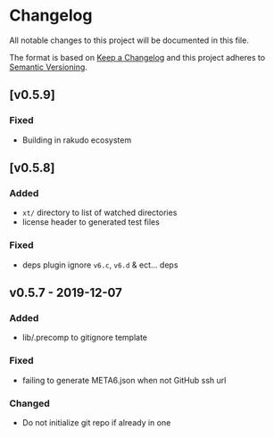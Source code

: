 # Changelog

All notable changes to this project will be documented in this file.

The format is based on [Keep a Changelog](http://keepachangelog.com/en/1.0.0/)
and this project adheres to [Semantic Versioning](http://semver.org/spec/v2.0.0.html).

## [v0.5.9]

### Fixed

- Building in rakudo ecosystem

## [v0.5.8]

### Added

- `xt/` directory to list of watched directories
- license header to generated test files

### Fixed

- deps plugin ignore `v6.c`, `v6.d` & ect… deps

## v0.5.7 - 2019-12-07

### Added

- lib/.precomp to gitignore template

### Fixed

- failing to generate META6.json when not GitHub ssh url

### Changed

- Do not initialize git repo if already in one

